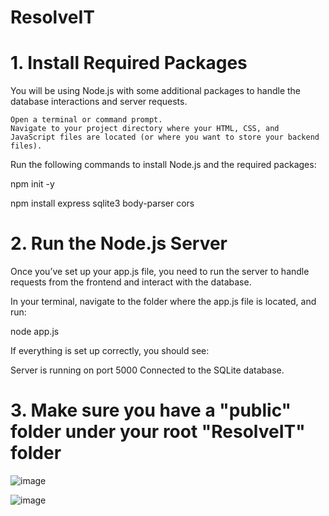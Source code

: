 # ResolveIT

# 1. Install Required Packages

You will be using Node.js with some additional packages to handle the database interactions and server requests.

    Open a terminal or command prompt.
    Navigate to your project directory where your HTML, CSS, and JavaScript files are located (or where you want to store your backend files).

Run the following commands to install Node.js and the required packages:

npm init -y

npm install express sqlite3 body-parser cors

# 2. Run the Node.js Server

Once you’ve set up your app.js file, you need to run the server to handle requests from the frontend and interact with the database.

In your terminal, navigate to the folder where the app.js file is located, and run:

node app.js

If everything is set up correctly, you should see:

Server is running on port 5000
Connected to the SQLite database.

# 3. Make sure you have a "public" folder under your root "ResolveIT" folder
![image](https://github.com/user-attachments/assets/48740eab-70cd-47fa-93cd-804965335d02)

![image](https://github.com/user-attachments/assets/56976d3e-aeb3-4d8d-8008-c040e94534f2)
